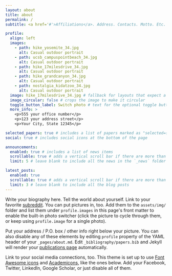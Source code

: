 ```yaml
---
layout: about
title: about
permalink: /
subtitle: <a href='#'>Affiliations</a>. Address. Contacts. Motto. Etc.

profile:
  align: left
  images:
    - path: hike_yosemite_34.jpg
      alt: Casual outdoor portrait
    - path: ucsb_campuspointbeach_34.jpg
      alt: Casual outdoor portrait
    - path: hike_17milesdrive_34.jpg
      alt: Casual outdoor portrait
    - path: hike_grandcanyon_34.jpg
      alt: Casual outdoor portrait
    - path: nostalgia_kidatzoo_34.jpg
      alt: Casual outdoor portrait
  image: hike_17milesdrive_34.jpg # fallback for layouts that expect a single image
  image_circular: false # crops the image to make it circular
  toggle_button_label: Switch photo # text for the optional toggle button
  more_info: >
    <p>555 your office number</p>
    <p>123 your address street</p>
    <p>Your City, State 12345</p>

selected_papers: true # includes a list of papers marked as "selected={true}"
social: true # includes social icons at the bottom of the page

announcements:
  enabled: true # includes a list of news items
  scrollable: true # adds a vertical scroll bar if there are more than 3 news items
  limit: 5 # leave blank to include all the news in the `_news` folder

latest_posts:
  enabled: true
  scrollable: true # adds a vertical scroll bar if there are more than 3 new posts items
  limit: 3 # leave blank to include all the blog posts
---
```


Write your biography here. Tell the world about yourself. Link to your favorite [subreddit](http://reddit.com). You can put pictures in, too. Add them to the `assets/img/` folder and list them under `profile.images` in this page's front matter to enable the built-in photo switcher (click the picture to cycle through them, or keep using `profile.image` for a single photo).

Put your address / P.O. box / other info right below your picture. You can also disable any of these elements by editing `profile` property of the YAML header of your `_pages/about.md`. Edit `_bibliography/papers.bib` and Jekyll will render your [publications page](/al-folio/publications/) automatically.

Link to your social media connections, too. This theme is set up to use [Font Awesome icons](https://fontawesome.com/) and [Academicons](https://jpswalsh.github.io/academicons/), like the ones below. Add your Facebook, Twitter, LinkedIn, Google Scholar, or just disable all of them.
